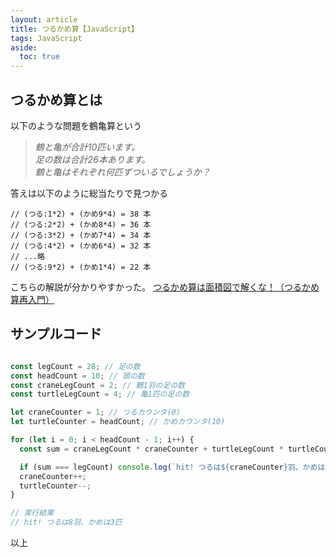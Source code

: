 ```yaml
---
layout: article
title: つるかめ算【JavaScript】
tags: JavaScript
aside:
  toc: true
---
```


## つるかめ算とは

以下のような問題を鶴亀算という

>*鶴と亀が合計10匹います。*<br>
*足の数は合計26本あります。*<br>
*鶴と亀はそれぞれ何匹ずついるでしょうか？*<br>

答えは以下のように総当たりで見つかる
```
// (つる:1*2) + (かめ9*4) = 38 本
// (つる:2*2) + (かめ8*4) = 36 本
// (つる:3*2) + (かめ7*4) = 34 本
// (つる:4*2) + (かめ6*4) = 32 本
// ...略
// (つる:9*2) + (かめ1*4) = 22 本

```

こちらの解説が分かりやすかった。
[つるかめ算は面積図で解くな！（つるかめ算再入門）](https://www.chugakujuken.com/koushi_blog/shibata/20180517.html)


## サンプルコード

```js

const legCount = 28; // 足の数
const headCount = 10; // 頭の数
const craneLegCount = 2; // 鶴1羽の足の数
const turtleLegCount = 4; // 亀1匹の足の数

let craneCounter = 1; // つるカウンタ(0)
let turtleCounter = headCount; // かめカウンタ(10)

for (let i = 0; i < headCount - 1; i++) {
  const sum = craneLegCount * craneCounter + turtleLegCount * turtleCounter;

  if (sum === legCount) console.log(`hit! つるは${craneCounter}羽、かめは${turtleCounter}匹`);
  craneCounter++;
  turtleCounter--;
}

// 実行結果
// hit! つるは8羽、かめは3匹

```

以上


